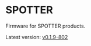# SPOTTER

Firmware for SPOTTER products.

Latest version: [v0.1.9-802](https://github.com/surixArg/spotter/tree/main/v0.1.9-802)
